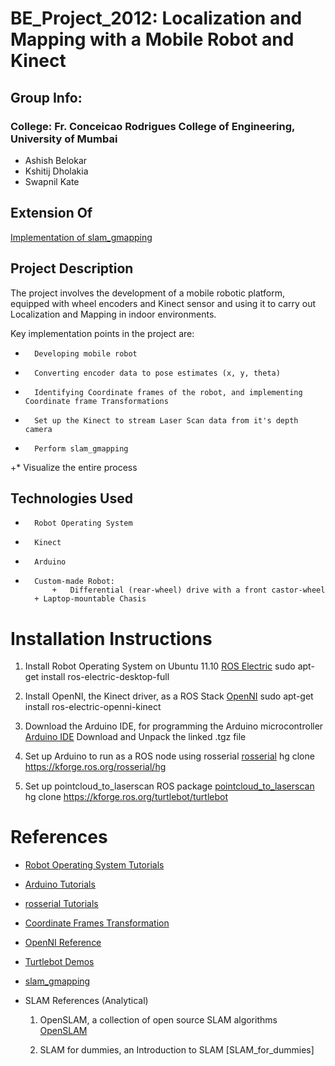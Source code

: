 BE_Project_2012: Localization and Mapping with a Mobile Robot and Kinect 
================================================================================================


Group Info:
------------
### College: Fr. Conceicao Rodrigues College of Engineering, University of Mumbai ###

+   Ashish Belokar 
+   Kshitij Dholakia 
+   Swapnil Kate 



Extension Of
------------

[Implementation of slam_gmapping](http://ros.org/wiki/slam_gmapping) 



Project Description
-------------------

The project involves the development of a mobile robotic platform, equipped with wheel encoders and Kinect sensor and using it to carry out Localization and Mapping in indoor environments. 

Key implementation points in the project are:
*		Developing mobile robot
*		Converting encoder data to pose estimates (x, y, theta)
*		Identifying Coordinate frames of the robot, and implementing Coordinate frame Transformations
*		Set up the Kinect to stream Laser Scan data from it's depth camera
*		Perform slam_gmapping
+*		Visualize the entire process



Technologies Used
-------------------

+		Robot Operating System
+		Kinect
+		Arduino
+		Custom-made Robot:
 			+	Differential (rear-wheel) drive with a front castor-wheel
   		+ Laptop-mountable Chasis



Installation Instructions
=========================

1. Install Robot Operating System on Ubuntu 11.10
[ROS Electric](http://www.ros.org/wiki/electric/Installation/Ubuntu)
  sudo apt-get install ros-electric-desktop-full

2. Install OpenNI, the Kinect driver, as a ROS Stack
[OpenNI](http://www.ros.org/wiki/openni_kinect)
  sudo apt-get install ros-electric-openni-kinect

3. Download the Arduino IDE, for programming the Arduino microcontroller
[Arduino IDE](http://arduino.cc/en/Main/Software)
  Download and Unpack the linked .tgz file

4. Set up Arduino to run as a ROS node using rosserial
[rosserial](http://www.ros.org/wiki/rosserial_arduino)
  hg clone https://kforge.ros.org/rosserial/hg

5. Set up pointcloud_to_laserscan ROS package
[pointcloud_to_laserscan](http://www.ros.org/wiki/pointcloud_to_laserscan)
  hg clone https://kforge.ros.org/turtlebot/turtlebot



References
===========

+ [Robot Operating System Tutorials](http://www.ros.org/wiki/ROS/Tutorials)

+ [Arduino Tutorials](http://arduino.cc/en/Tutorial/HomePage)

+	[rosserial Tutorials](http://www.ros.org/wiki/rosserial_arduino/Tutorials)

+ [Coordinate Frames Transformation](http://www.ros.org/wiki/tf)

+ [OpenNI Reference](http://www.openni.org/)

+ [Turtlebot Demos](http://ros.org/wiki/turtlebot_apps)

+	[slam_gmapping](http://www.ros.org/wiki/gmapping)

+ SLAM References (Analytical)
	1. OpenSLAM, a collection of open source SLAM algorithms
	[OpenSLAM](http://openslam.org)

	2. SLAM for dummies, an Introduction to SLAM
	[SLAM_for_dummies]












